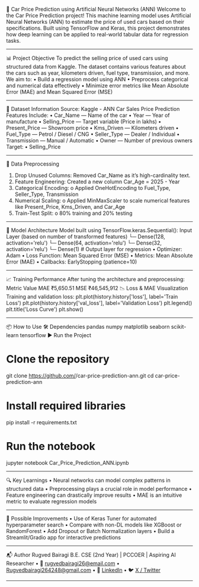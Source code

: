 🚗 Car Price Prediction using Artificial Neural Networks (ANN)
Welcome to the Car Price Prediction project! This machine learning model uses Artificial Neural Networks (ANN) to estimate the price of used cars based on their specifications. Built using TensorFlow and Keras, this project demonstrates how deep learning can be applied to real-world tabular data for regression tasks.
________________________________________
📊 Project Objective
To predict the selling price of used cars using structured data from Kaggle. The dataset contains various features about the cars such as year, kilometers driven, fuel type, transmission, and more.
We aim to:
•	Build a regression model using ANN
•	Preprocess categorical and numerical data effectively
•	Minimize error metrics like Mean Absolute Error (MAE) and Mean Squared Error (MSE)
________________________________________
📁 Dataset Information
Source: Kaggle - ANN Car Sales Price Prediction
Features Include:
•	Car_Name — Name of the car
•	Year — Year of manufacture
•	Selling_Price — Target variable (Price in lakhs)
•	Present_Price — Showroom price
•	Kms_Driven — Kilometers driven
•	Fuel_Type — Petrol / Diesel / CNG
•	Seller_Type — Dealer / Individual
•	Transmission — Manual / Automatic
•	Owner — Number of previous owners
Target:
•	Selling_Price
________________________________________
🧹 Data Preprocessing
1.	Drop Unused Columns: Removed Car_Name as it’s high-cardinality text.
2.	Feature Engineering: Created a new column Car_Age = 2025 - Year
3.	Categorical Encoding:
o	Applied OneHotEncoding to Fuel_Type, Seller_Type, Transmission
4.	Numerical Scaling:
o	Applied MinMaxScaler to scale numerical features like Present_Price, Kms_Driven, and Car_Age
5.	Train-Test Split:
o	80% training and 20% testing
________________________________________
🧠 Model Architecture
Model built using TensorFlow.keras.Sequential():
Input Layer (based on number of transformed features)
  └─ Dense(128, activation='relu')
  └─ Dense(64, activation='relu')
  └─ Dense(32, activation='relu')
  └─ Dense(1)  # Output layer for regression
•	Optimizer: Adam
•	Loss Function: Mean Squared Error (MSE)
•	Metrics: Mean Absolute Error (MAE)
•	Callbacks: EarlyStopping (patience=10)
________________________________________
📈 Training Performance
After tuning the architecture and preprocessing:
Metric	Value
MAE	₹5,650.51
MSE	₹46,545,912
📉 Loss & MAE Visualization
Training and validation loss:
plt.plot(history.history['loss'], label='Train Loss')
plt.plot(history.history['val_loss'], label='Validation Loss')
plt.legend()
plt.title('Loss Curve')
plt.show()
________________________________________
📦 How to Use
🛠️ Dependencies
pandas
numpy
matplotlib
seaborn
scikit-learn
tensorflow
▶️ Run the Project
# Clone the repository
git clone https://github.com/<your-username>/car-price-prediction-ann.git
cd car-price-prediction-ann

# Install required libraries
pip install -r requirements.txt

# Run the notebook
jupyter notebook Car_Price_Prediction_ANN.ipynb
________________________________________
🔍 Key Learnings
•	Neural networks can model complex patterns in structured data
•	Preprocessing plays a crucial role in model performance
•	Feature engineering can drastically improve results
•	MAE is an intuitive metric to evaluate regression models
________________________________________
🚀 Possible Improvements
•	Use of Keras Tuner for automated hyperparameter search
•	Compare with non-DL models like XGBoost or RandomForest
•	Add Dropout or Batch Normalization layers
•	Build a Streamlit/Gradio app for interactive predictions
________________________________________
📬 Author
Rugved Bairagi
B.E. CSE (2nd Year) | PCCOER | Aspiring AI Researcher 
•	📧 rugvedbairagi26@email.com
•	Rugvedbairagi264248@gmail.com 
•	🔗 [LinkedIn](https://www.linkedin.com/in/rugved-bairagi-7882b5285/)
•	🐦 [X / Twitter](https://x.com/vedbairagi_26)
________________________________________

